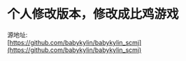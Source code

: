 
# 个人修改版本，修改成比鸡游戏

源地址:  
[https://github.com/babykylin/babykylin_scmj](https://github.com/babykylin/babykylin_scmj)
